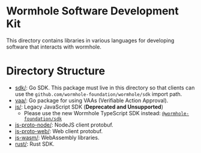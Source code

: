 # Wormhole Software Development Kit

This directory contains libraries in various languages for developing software that interacts with
wormhole.

# Directory Structure

 * [sdk/](./): Go SDK.  This package must live in this directory so that clients can use the
   `github.com/wormhole-foundation/wormhole/sdk` import path.
 * [vaa/](./vaa/): Go package for using VAAs (Verifiable Action Approval).
 * [js/](./js/README.md): Legacy JavaScript SDK (**Deprecated and Unsupported**)
   * Please use the new Wormhole TypeScript SDK instead: [`@wormhole-foundation/sdk`](https://github.com/wormhole-foundation/wormhole-sdk-ts)
 * [js-proto-node/](./js-proto-node/README.md): NodeJS client protobuf.
 * [js-proto-web/](./js-proto-web/README.md): Web client protobuf.
 * [js-wasm/](./js-wasm/README.md): WebAssembly libraries.
 * [rust/](./rust/): Rust SDK.
